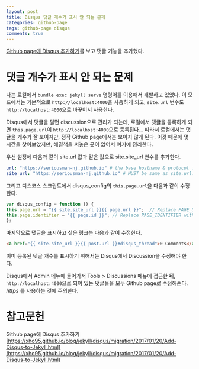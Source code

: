 ```yaml
---
layout: post
title: Disqus 댓글 개수가 표시 안 되는 문제
categories: github-page
tags: github-page disqus
comments: true
---
```


[Github page에 Disqus 추가하기](https://xho95.github.io/blog/jekyll/disqus/migration/2017/01/20/Add-Disqus-to-Jekyll.html)를 보고 댓글 기능을 추가했다.

# 댓글 개수가 표시 안 되는 문제

나는 로컬에서 `bundle exec jekyll serve` 명령어를 이용해서 개발하고 있었다. 이 모드에서는 기본적으로 `http://localhost:4000`을 사용하게 되고, `site.url` 변수도 `http://localhost:4000`으로 바꾸어서 사용한다.

Disqus에서 댓글을 달면 discussion으로 관리가 되는데, 로컬에서 댓글을 등록하게 되면 `this.page.url`이 `http://localhost:4000`으로 등록된다... 따라서 로컬에서는 댓글을 개수가 잘 보이지만, 정작 Github page에서는 보이지 않게 된다. 이것 때문에 몇 시간을 찾아보았지만, 해결책을 써놓은 곳이 없어서 여기에 정리한다.

우선 설정에 다음과 같이 site.url 값과 같은 값으로 site.site_url 변수를 추가한다.

```yml
url: "https://seriousman-nj.github.io" # the base hostname & protocol for your site, e.g. http://example.com
site_url: "https://seriousman-nj.github.io" # MUST be same as site.url. This is for providing environment-variable-consistant site url. ONLY Use it for Disqus
```

그리고 디스코스 스크립트에서 disqus_config의 `this.page.url`을 다음과 같이 수정한다.

<!-- {% raw %} -->
```js
var disqus_config = function () {
this.page.url = "{{ site.site_url }}{{ page.url }}";  // Replace PAGE_URL with your page's canonical URL variable
this.page.identifier = "{{ page.id }}"; // Replace PAGE_IDENTIFIER with your page's unique identifier variable
};
```
<!-- {% endraw %} -->

마지막으로 댓글을 표시하고 싶은 링크는 다음과 같이 수정한다.

<!-- {% raw %} -->
```html
<a href="{{ site.site_url }}{{ post.url }}#disqus_thread">0 Comments</a>
```
<!-- {% endraw %} -->

이미 등록된 댓글 개수를 표시하기 위해서는 Disqus에서 Discussion을 수정해야 한다.

Disqus에서 Admin 메뉴에 들어가서 Tools > Discussions 메뉴에 접근한 뒤, `http://localhost:4000`으로 되어 있는 댓글들을 모두 Github page로 수정해준다. *https* 를 사용하는 것에 주의한다.

# 참고문헌

Github page에 Disqus 추가하기 [https://xho95.github.io/blog/jekyll/disqus/migration/2017/01/20/Add-Disqus-to-Jekyll.html](https://xho95.github.io/blog/jekyll/disqus/migration/2017/01/20/Add-Disqus-to-Jekyll.html)
